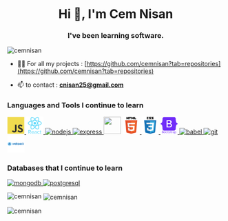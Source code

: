 <h1 align="center">Hi 👋, I'm Cem Nisan</h1>
<h3 align="center">I've been learning software.</h3>

<p align="left"> <img src="https://komarev.com/ghpvc/?username=cemnisan" alt="cemnisan" /> </p>

- 👨‍💻 For all my projects : [https://github.com/cemnisan?tab=repositories](https://github.com/cemnisan?tab=repositories)

- 📫 to contact : **cnisan25@gmail.com**


<h3 align="left">Languages and Tools I continue to learn</h3>
<p align="left"> <a href="https://www.javascript.com" target="_blank"> <img src="https://raw.githubusercontent.com/devicons/devicon/master/icons/javascript/javascript-original.svg" alt="javascript" width="40" height="40"/> </a> <a href="https://reactjs.org/" target="_blank"> <img src="https://raw.githubusercontent.com/devicons/devicon/master/icons/react/react-original-wordmark.svg" alt="react" width="40" height="40"/> </a> <a href="https://nodejs.org/en/" target="_blank"> <img src="https://upload.wikimedia.org/wikipedia/commons/d/d9/Node.js_logo.svg" alt="nodejs" width="40" height="40"/> </a> <a href="https://nodejs.org/en/" target="_blank"> <img src="https://www.vectorlogo.zone/logos/expressjs/expressjs-ar21.svg" alt="express" width="40" height="40"/> </a><a href="http://knexjs.org/" target="_blank"><img src="http://knexjs.org/assets/images/knex.png" width="40" height="40"/></a> <a href="https://www.w3.org/html/" target="_blank"> <img src="https://raw.githubusercontent.com/devicons/devicon/master/icons/html5/html5-original-wordmark.svg" alt="html5" width="40" height="40"/> </a> <a href="https://www.w3schools.com/css/" target="_blank"> <img src="https://raw.githubusercontent.com/devicons/devicon/master/icons/css3/css3-original-wordmark.svg" alt="css3" width="40" height="40"/> </a> <a href="https://getbootstrap.com" target="_blank"> <img src="https://raw.githubusercontent.com/devicons/devicon/master/icons/bootstrap/bootstrap-plain-wordmark.svg" alt="bootstrap" width="40" height="40"/> </a><a href="https://babeljs.io/" target="_blank"> <img src="https://www.vectorlogo.zone/logos/babeljs/babeljs-icon.svg" alt="babel" width="40" height="40"/> </a> <a href="https://git-scm.com/" target="_blank"> <img src="https://www.vectorlogo.zone/logos/git-scm/git-scm-icon.svg" alt="git" width="40" height="40"/> </a><a href="https://webpack.js.org" target="_blank"> <img src="https://raw.githubusercontent.com/devicons/devicon/d00d0969292a6569d45b06d3f350f463a0107b0d/icons/webpack/webpack-original-wordmark.svg" alt="webpack" width="40" height="40"/> </a> </p>

<h3 align="left">Databases that I continue to learn</h3>
<p align="left"> <a href="https://www.mongodb.com/" target="_blank"> <img src="https://www.vectorlogo.zone/logos/mongodb/mongodb-ar21.svg" alt="mongodb" width="60" height="60"/> </a> <a href="https://www.postgresql.org/" target="_blank"> <img src="https://www.vectorlogo.zone/logos/postgresql/postgresql-ar21.svg" alt="postgresql" width="60" height="60"/></a>
</p>


<img align="left" src="https://github-readme-stats.vercel.app/api/top-langs/?username=cemnisan&layout=compact&hide=html" alt="cemnisan" /></p>

<p>&nbsp;<img align="center" src="https://github-readme-stats.vercel.app/api?username=cemnisan&show_icons=true" alt="cemnisan" /></p>

<p><img align="center" src="https://github-readme-streak-stats.herokuapp.com/?user=cemnisan&" alt="cemnisan" /></p>





